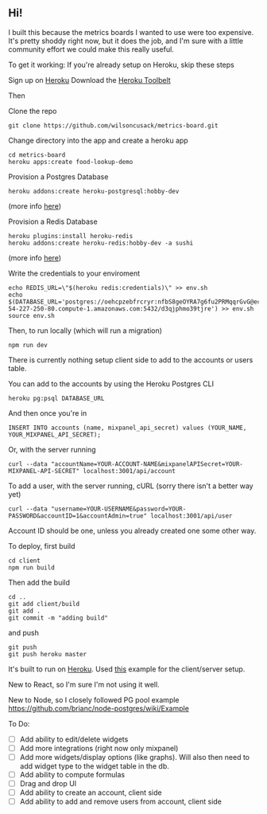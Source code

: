 ## Hi!

I built this because the metrics boards I wanted to use were too expensive. It's pretty shoddy right now, but it does the job, and I'm sure with a little community effort we could make this really useful. 

To get it working:
If you're already setup on Heroku, skip these steps

Sign up on [Heroku](http://heroku.com/)
Download the [Heroku Toolbelt](https://devcenter.heroku.com/articles/heroku-command-line)

Then

Clone the repo
```
git clone https://github.com/wilsoncusack/metrics-board.git
```
Change directory into the app and create a heroku app 
```
cd metrics-board
heroku apps:create food-lookup-demo
```

Provision a Postgres Database
```
heroku addons:create heroku-postgresql:hobby-dev
```
(more info [here](https://devcenter.heroku.com/articles/heroku-postgresql#provisioning-the-add-on))

Provision a Redis Database
```
heroku plugins:install heroku-redis
heroku addons:create heroku-redis:hobby-dev -a sushi
```
(more info [here](https://devcenter.heroku.com/articles/heroku-redis))

Write the credentials to your enviroment
```
echo REDIS_URL=\"$(heroku redis:credentials)\" >> env.sh
echo $(DATABASE_URL='postgres://oehcpzebfrcryr:nfbS8geOYRA7g6fu2PRMqqrGvG@ec2-54-227-250-80.compute-1.amazonaws.com:5432/d3qjphmo39tjre') >> env.sh
source env.sh
```

Then, to run locally (which will run a migration)
```
npm run dev
```

There is currently nothing setup client side to add to the accounts or users table. 

You can add to the accounts by using the Heroku Postgres CLI
```
heroku pg:psql DATABASE_URL
```
And then once you're in 
```
INSERT INTO accounts (name, mixpanel_api_secret) values (YOUR_NAME, YOUR_MIXPANEL_API_SECRET);
```
Or, with the server running
```
curl --data "accountName=YOUR-ACCOUNT-NAME&mixpanelAPISecret=YOUR-MIXPANEL-API-SECRET" localhost:3001/api/account
```

To add a user, with the server running, cURL (sorry there isn't a better way yet)
```
curl --data "username=YOUR-USERNAME&password=YOUR-PASSWORD&accountID=1&accountAdmin=true" localhost:3001/api/user
```
Account ID should be one, unless you already created one some other way.

To deploy, first build
```
cd client
npm run build
```

Then add the build
``` 
cd ..
git add client/build
git add .
git commit -m "adding build"
```
and push
```
git push
git push heroku master
```

It's built to run on [Heroku](http://heroku.com). Used [this](https://github.com/fullstackreact/food-lookup-demo) example for the client/server setup.

New to React, so I'm sure I'm not using it well.

New to Node, so I closely followed PG pool example
https://github.com/brianc/node-postgres/wiki/Example

To Do:
- [ ] Add ability to edit/delete widgets
- [ ] Add more integrations (right now only mixpanel)
- [ ] Add more widgets/display options (like graphs). Will also then need to add widget type to the widget table in the db.
- [ ] Add ability to compute formulas
- [ ] Drag and drop UI
- [ ] Add ability to create an account, client side
- [ ] Add ability to add and remove users from account, client side
